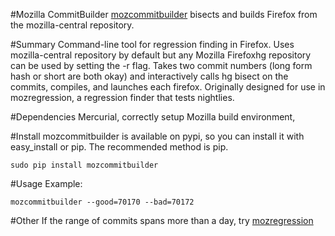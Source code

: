 #Mozilla CommitBuilder
[mozcommitbuilder](http://samliu.github.com/mozcommitbuilder) bisects and builds Firefox from the mozilla-central repository.

#Summary
Command-line tool for regression finding in Firefox. Uses mozilla-central repository by default but any Mozilla Firefoxhg repository can be used by setting the -r flag. Takes two commit numbers (long form hash or short are both okay) and interactively calls hg bisect on the commits, compiles, and launches each firefox. Originally designed for use in mozregression, a regression finder that tests nightlies.

#Dependencies
Mercurial, correctly setup Mozilla build environment,

#Install
mozcommitbuilder is available on pypi, so you can install it with easy_install or pip. The recommended method is pip.

	sudo pip install mozcommitbuilder

#Usage
Example:

	mozcommitbuilder --good=70170 --bad=70172

#Other
If the range of commits spans more than a day, try [mozregression](http://harthur.github.com/mozregression)
